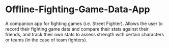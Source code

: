 # Offline-Fighting-Game-Data-App
A companion app for fighting games (i.e. Street Fighter). Allows the user to record their fighting game data and compare their stats against their friends, and track their own stats to assess strength with certain characters or teams (in the case of team fighters).
